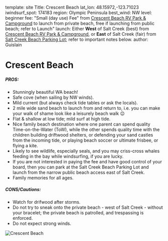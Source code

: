 template: site
Title: Crescent Beach
lat_lon: 48.15972,-123.71023
iwindsurf_spot: 174183
region: Olympic Peninsula
best_wind: NW
level: beginner
fee: "Small (day use) Fee" from [Crescent Beach RV Park & Campground](https://www.crescentbeachrv.com/) to launch from private beach, free if launching from public beach; refer to Launch"
launch: Either **West** of Salt Creek (best) from [Crescent Beach RV Park & Campground](https://www.crescentbeachrv.com/), or **East** of Salt Creek (fair) from [Salt Creek Beach Parking Lot](https://goo.gl/maps/LtfWB4RZFD8CFaLB9); refer to important notes below.
author: Guislain

# Crescent Beach

##### **PROS**:
  * Stunningly beautiful WA beach!
  * Safe cove (when sailing by NW winds).
  * Mild current (but always check tide tables or ask the locals).
  * 2 mile wide sand beach to launch from and return to, i.e. you can make your walk of shame look like a leisurely beach walk :wink:
  * Flat & shallow at low tide; mild surf at high tide.
  * Nice family beach destination where one parent can spend quality Time-on-the-Water (ToW), while the other spends quality time with the children building driftwood shelters, or defending your sand castles from the incoming tide, or playing beach soccer or ultimate frisbee, or flying a kite.
  * Likely to see wildlife, especially seals, and you may criss-cross whales feeding in the bay while windsurfing, if you are lucky.
  * If you are not interested in paying the fee and have good control of your board, then you can park at the Salt Creek Beach Parking Lot and launch from the narrow public beach access east of Salt Creek.
  * Family memories for all ages.
##### **CONS**/Cautions:
  * Watch for drifwood after storms.
  * Do not try to sneak onto the private beach - west of Salt Creek - without your bracelet; the private beach is patrolled, and trespassing is enforced.
  * Do not expect strong winds.

![Crescent Beach](/images/crescent_beach.png)
